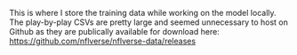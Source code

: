 This is where I store the training data while working on the model locally. The play-by-play CSVs are pretty large and seemed unnecessary to host on Github as they are publically available for download here: https://github.com/nflverse/nflverse-data/releases